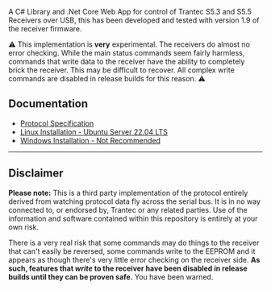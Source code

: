A C# Library and .Net Core Web App for control of Trantec S5.3 and S5.5 Receivers over USB, this has been developed and tested with version 1.9 of the receiver firmware.

⚠️ This implementation is **very** experimental. The receivers do almost no error checking. While the main status commands seem fairly harmless, commands that write data to the receiver have the ability to completely brick the receiver. This may be difficult to recover. All complex write commands are disabled in release builds for this reason. ⚠️

## Documentation
- [Protocol Specification](./docs/protocol.md)
- [Linux Installation - Ubuntu Server 22.04 LTS](./docs/linux-install.md)
- [Windows Installation - Not Recommended](./docs/windows-install.md)

---

## Disclaimer
**Please note:** This is a third party implementation of the protocol entirely derived from watching protocol data fly across the serial bus. It is in no way connected to, or endorsed by, Trantec or any related parties. Use of the information and software contained within this repository is entirely at your own risk.

There is a very real risk that some commands may do things to the receiver that can't easily be reversed, some commands write to the EEPROM and it appears as though there's very little error checking on the receiver side. **As such, features that _write_ to the receiver have been disabled in release builds until they can be proven safe.** You have been warned.
